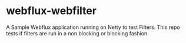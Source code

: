 # webflux-webfilter
A Sample Webflux application running on Netty to test Filters.
This repo tests if filters are run in a non blocking or blocking fashion.


